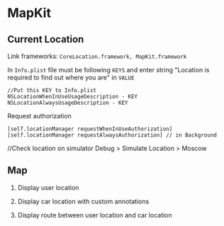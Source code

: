 MapKit
==

## Current Location

Link frameworks: `CoreLocation.framework, MapKit.framework`


In `Info.plist` file must be following `KEYS` and enter string "Location is required to find out where you are" in `VALUE`

```objc
//Put this KEY to Info.plist
NSLocationWhenInUseUsageDescription - KEY
NSLocationAlwaysUsageDescription - KEY
```

Request authorization

```objc
[self.locationManager requestWhenInUseAuthorization]
[self.locationManager requestAlwaysAuthorization] // in Background
```

//Check location on simulator
Debug > Simulate Location > Moscow



## Map

1. Display user location

2. Display car location with custom annotations

3. Display route between user location and car location